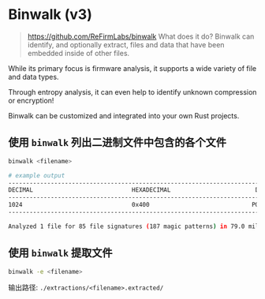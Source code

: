 # Binwalk (v3)

> https://github.com/ReFirmLabs/binwalk
What does it do?
Binwalk can identify, and optionally extract, files and data that have been embedded inside of other files.

While its primary focus is firmware analysis, it supports a wide variety of file and data types.

Through entropy analysis, it can even help to identify unknown compression or encryption!

Binwalk can be customized and integrated into your own Rust projects.


## 使用 `binwalk` 列出二进制文件中包含的各个文件
```sh
binwalk <filename>

# example output
--------------------------------------------------------------------------------------------------------------
DECIMAL                            HEXADECIMAL                        DESCRIPTION
--------------------------------------------------------------------------------------------------------------
1024                               0x400                             POSIX tar archive, file count: 16
--------------------------------------------------------------------------------------------------------------

Analyzed 1 file for 85 file signatures (187 magic patterns) in 79.0 milliseconds
```


## 使用 `binwalk` 提取文件
```sh
binwalk -e <filename>
```
输出路径: `./extractions/<filename>.extracted/`
